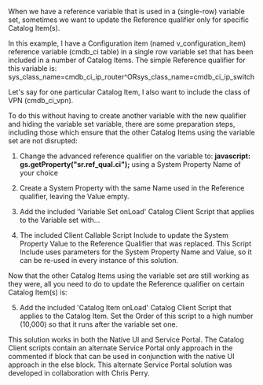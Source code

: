 When we have a reference variable that is used in a (single-row) variable set, sometimes we want to update the Reference qualifier only for specific Catalog Item(s).

In this example, I have a Configuration item (named v_configuration_item) reference variable (cmdb_ci table) in a single row variable set that has been included in a number of Catalog Items.  The simple Reference qualifier for this variable is:
sys_class_name=cmdb_ci_ip_router^ORsys_class_name=cmdb_ci_ip_switch

Let's say for one particular Catalog Item, I also want to include the class of VPN (cmdb_ci_vpn).

To do this without having to create another variable with the new qualifier and hiding the variable set variable, there are some preparation steps, including those which ensure that the other Catalog Items using the variable set are not disrupted:

1) Change the advanced reference qualifier on the variable to: **javascript: gs.getProperty("sr.ref_qual.ci");**
using a System Property Name of your choice

2) Create a System Property with the same Name used in the Reference qualifier, leaving the Value empty.

3) Add the included 'Variable Set onLoad' Catalog Client Script that applies to the Variable set with...

4) The included Client Callable Script Include to update the System Property Value to the Reference Qualifier that was replaced.  This Script Include uses parameters for the System Property Name and Value, so it can be re-used in every instance of this solution.

Now that the other Catalog Items using the variable set are still working as they were, all you need to do to update the Reference qualifier on certain Catalog Item(s) is:

5) Add the included 'Catalog Item onLoad' Catalog Client Script that applies to the Catalog Item. Set the Order of this script to a high number (10,000) so that it runs after the variable set one.

This solution works in both the Native UI and Service Portal. The Catalog Client scripts contain an alternate Service Portal only approach in the commented if block that can be used in conjunction with the native UI approach in the else block. This alternate Service Portal solution was developed in collaboration with Chris Perry.
